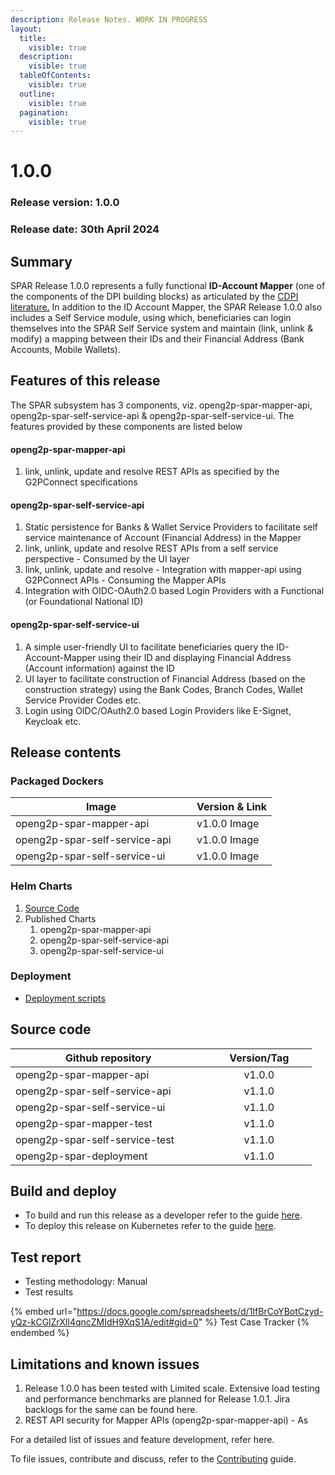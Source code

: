 ```yaml
---
description: Release Notes. WORK IN PROGRESS
layout:
  title:
    visible: true
  description:
    visible: true
  tableOfContents:
    visible: true
  outline:
    visible: true
  pagination:
    visible: true
---
```


# 1.0.0

### Release version: 1.0.0

### Release date: 30th April 2024

## Summary

SPAR Release 1.0.0 represents a fully functional **ID-Account Mapper** (one of the components of the DPI building blocks) as articulated by the [CDPI literature.](https://docs.cdpi.dev/initiatives/dpi-as-a-packaged-solution-daas/cohort-1-daas-offerings/id-account-mapper) In addition to the ID Account Mapper, the SPAR Release 1.0.0 also includes a Self Service module, using which, beneficiaries can login themselves into the SPAR Self Service system and maintain (link, unlink & modify)  a mapping between their IDs and their Financial Address (Bank Accounts, Mobile Wallets).

## Features of this release

The SPAR subsystem has 3 components, viz. openg2p-spar-mapper-api, openg2p-spar-self-service-api & openg2p-spar-self-service-ui. The features provided by these components are listed below

#### openg2p-spar-mapper-api

1. link, unlink, update and resolve REST APIs as specified by the G2PConnect specifications

#### openg2p-spar-self-service-api

1. Static persistence for Banks & Wallet Service Providers to facilitate self service maintenance of Account (Financial Address) in the Mapper
2. link, unlink, update and resolve REST APIs from a self service perspective - Consumed by the UI layer
3. link, unlink, update and resolve - Integration with mapper-api using G2PConnect APIs - Consuming the Mapper APIs
4. Integration with OIDC-OAuth2.0 based Login Providers with a Functional (or Foundational National ID)

#### openg2p-spar-self-service-ui

1. A simple user-friendly UI to facilitate beneficiaries query the ID-Account-Mapper using their ID and displaying Financial Address (Account information) against the ID
2. UI layer to facilitate construction of Financial Address (based on the construction strategy) using the Bank Codes, Branch Codes, Wallet Service Provider Codes etc.
3. Login using OIDC/OAuth2.0 based Login Providers like E-Signet, Keycloak etc. &#x20;

## Release contents

### Packaged Dockers

<table><thead><tr><th width="274">Image</th><th>Version &#x26; Link</th></tr></thead><tbody><tr><td>openg2p-spar-mapper-api</td><td>v1.0.0 Image</td></tr><tr><td>openg2p-spar-self-service-api</td><td>v1.0.0 Image</td></tr><tr><td>openg2p-spar-self-service-ui</td><td>v1.0.0 Image</td></tr></tbody></table>

### Helm Charts&#x20;

1. [Source Code](https://github.com/OpenG2P/openg2p-spar-deployment/tree/develop/charts)
2. Published Charts
   1. openg2p-spar-mapper-api
   2. openg2p-spar-self-service-api
   3. openg2p-spar-self-service-ui

### Deployment

* [Deployment scripts](https://github.com/OpenG2P/openg2p-spar-deployment/tree/develop/deployment)

## Source code

<table><thead><tr><th width="297.3333333333333">Github repository</th><th width="153" align="center">Version/Tag</th></tr></thead><tbody><tr><td>openg2p-spar-mapper-api</td><td align="center">v1.0.0</td></tr><tr><td>openg2p-spar-self-service-api</td><td align="center">v1.1.0</td></tr><tr><td>openg2p-spar-self-service-ui</td><td align="center">v1.1.0</td></tr><tr><td>openg2p-spar-mapper-test</td><td align="center">v1.1.0</td></tr><tr><td>openg2p-spar-self-service-test</td><td align="center">v1.1.0</td></tr><tr><td>openg2p-spar-deployment</td><td align="center">v1.1.0</td></tr></tbody></table>

## Build and deploy

* To build and run this release as a developer refer to the guide [here](broken-reference).
* To deploy this release on Kubernetes refer to the guide [here](broken-reference).

## Test report

* Testing methodology: Manual
* Test results

{% embed url="https://docs.google.com/spreadsheets/d/1IfBrCoYBotCzyd-yQz-kCGlZrXll4qncZMIdH9XqS1A/edit#gid=0" %}
Test Case Tracker
{% endembed %}

## Limitations and known issues

1. Release 1.0.0 has been tested with Limited scale. Extensive load testing and performance benchmarks are planned for Release 1.0.1. Jira backlogs for the same can be found here.
2. REST API security for Mapper APIs (openg2p-spar-mapper-api) - As&#x20;

For a detailed list of issues and feature development, refer here.

To file issues, contribute and discuss, refer to the [Contributing](../../community/contributing-to-openg2p.md) guide.&#x20;
